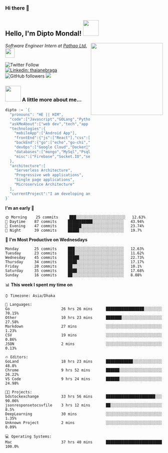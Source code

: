 ### Hi there 👋

<!--
**diptomondal007/diptomondal007** is a ✨ _special_ ✨ repository because its `README.md` (this file) appears on your GitHub profile.

Here are some ideas to get you started:

- 🔭 I’m currently working on ...
- 🌱 I’m currently learning ...
- 👯 I’m looking to collaborate on ...
- 🤔 I’m looking for help with ...
- 💬 Ask me about ...
- 📫 How to reach me: ...
- 😄 Pronouns: ...
- ⚡ Fun fact: ...
-->

<h2>Hello, I'm Dipto Mondal! <img src="https://media.giphy.com/media/12oufCB0MyZ1Go/giphy.gif" width="50"></h2>
<img align='right' src="https://media.giphy.com/media/M9gbBd9nbDrOTu1Mqx/giphy.gif" width="230">
<p><em>Software Engineer Intern at <a href="https://pathao.com/?lang=en">Pathao Ltd.</a><img src="https://media.giphy.com/media/WUlplcMpOCEmTGBtBW/giphy.gif" width="30"> 
</em></p>

![Twitter Follow](https://img.shields.io/twitter/follow/Dipto_Mondal007?label=Follow)
[![Linkedin: thaianebraga](https://img.shields.io/badge/-dipto-blue?style=flat-square&logo=Linkedin&logoColor=white&link=https://www.linkedin.com/in/dipto-mondal-807003181/)](https://www.linkedin.com/in/dipto-mondal-807003181/)
![GitHub followers](https://img.shields.io/github/followers/diptomondal007?label=Follow&style=social)
![](https://visitor-badge.glitch.me/badge?page_id=https://github.com/diptomondal007)

### <img src="https://media.giphy.com/media/VgCDAzcKvsR6OM0uWg/giphy.gif" width="50"> A little more about me...  

```go
dipto := `{
  "pronouns": "HE || HIM",
  "code":["Javascript","GOLang","Python","Java","C", "C++"],
  "askMeAbout":["web dev","tech","app dev","movies", "AI", "ML"],
  "technologies":{
    "mobileApp":["Android App"],
    "frontEnd":{"js":["React"],"css":["materialize","bulma","bootstrap"]},
    "backEnd":{"go":["echo","go-chi","fast-http"],"python":["flask", "django"]},
    "devOps":["Google Cloud","Docker🐳","Kubernetes","Nginx"],
    "databases":["mongo","MySql","Psql"],
    "misc":["Firebase","Socket.IO","selenium","open-cv", "Web Socket", "WebRtc]
  },
  "architecture":[
    "Serverless Architecture",
    "Progressive web applications",
    "Single page applications",
    "Microservice Architecture"
  ],
  "currentProject":"I am developing an share market api and an app",
}`
```

<!--START_SECTION:waka-->
**I'm an early 🐤** 

```text
🌞 Morning    25 commits     ███░░░░░░░░░░░░░░░░░░░░░░   12.63% 
🌆 Daytime    87 commits     ███████████░░░░░░░░░░░░░░   43.94% 
🌃 Evening    47 commits     ██████░░░░░░░░░░░░░░░░░░░   23.74% 
🌙 Night      39 commits     █████░░░░░░░░░░░░░░░░░░░░   19.7%

```
📅 **I'm Most Productive on Wednesdays** 

```text
Monday       25 commits     ███░░░░░░░░░░░░░░░░░░░░░░   12.63% 
Tuesday      23 commits     ███░░░░░░░░░░░░░░░░░░░░░░   11.62% 
Wednesday    45 commits     █████░░░░░░░░░░░░░░░░░░░░   22.73% 
Thursday     34 commits     ████░░░░░░░░░░░░░░░░░░░░░   17.17% 
Friday       20 commits     ██░░░░░░░░░░░░░░░░░░░░░░░   10.1% 
Saturday     35 commits     ████░░░░░░░░░░░░░░░░░░░░░   17.68% 
Sunday       16 commits     ██░░░░░░░░░░░░░░░░░░░░░░░   8.08%

```


📊 **This week I spent my time on** 

```text
⌚︎ Timezone: Asia/Dhaka

💬 Languages: 
Go                       26 hrs 26 mins      █████████████████░░░░░░░░   70.15% 
Other                    10 hrs 23 mins      ███████░░░░░░░░░░░░░░░░░░   27.58% 
Markdown                 27 mins             ░░░░░░░░░░░░░░░░░░░░░░░░░   1.23% 
CSV                      19 mins             ░░░░░░░░░░░░░░░░░░░░░░░░░   0.86% 
JSON                     2 mins              ░░░░░░░░░░░░░░░░░░░░░░░░░   0.13%

🔥 Editors: 
GoLand                   18 hrs 23 mins      ████████████░░░░░░░░░░░░░   48.8% 
Chrome                   9 hrs 52 mins       ██████░░░░░░░░░░░░░░░░░░░   26.22% 
VS Code                  9 hrs 24 mins       ██████░░░░░░░░░░░░░░░░░░░   24.98%

🐱‍💻 Projects: 
bdstockexchange          33 hrs 56 mins      ██████████████████████░░░   90.06% 
jsonresponsetocsvfile    3 hrs 12 mins       ██░░░░░░░░░░░░░░░░░░░░░░░   8.5% 
DeepLearning             30 mins             ░░░░░░░░░░░░░░░░░░░░░░░░░   1.35% 
Unknown Project          2 mins              ░░░░░░░░░░░░░░░░░░░░░░░░░   0.09%

💻 Operating Systems: 
Mac                      37 hrs 40 mins      █████████████████████████   100.0%

```


<!--END_SECTION:waka-->
